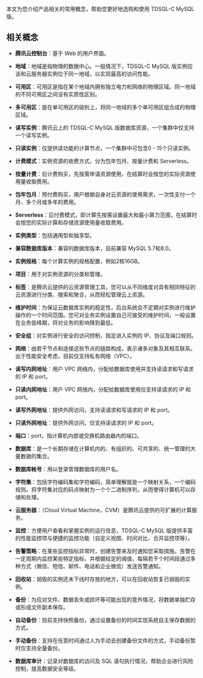 本文为您介绍产品相关的常用概念，帮助您更好地选购和使用 TDSQL-C MySQL 版。

## 相关概念
- **腾讯云控制台**：基于 Web 的用户界面。

- **地域**：地域是指物理的数据中心。一般情况下，TDSQL-C MySQL 版实例应该和云服务器实例位于同一地域，以实现最高的访问性能。
- **可用区**：可用区是指在某个地域内拥有独立电力和网络的物理区域。同一地域的不同可用区之间没有实质性区别。
- **多可用区**：是在单可用区的级别上，将同一地域的多个单可用区组合成的物理区域。
- **读写实例**：腾讯云上的 TDSQL-C MySQL 版数据库资源，一个集群中仅支持一个读写实例。
- **只读实例**：仅提供读功能的计算节点，一个集群中可包含0 - 15个只读实例。
- **计费模式**：实例资源的收费方式，分为包年包月、按量计费和 Serverless。
- **按量计费**：后计费购买，先按需申请资源使用，在结算时会按您的实际资源使用量收取费用。
- **包年包月**：预付费购买，用户根据自身对云资源的使用需求，一次性支付一个月、多个月或多年的费用。
- **Serverless**：后付费模式，即计算先按需设置最大和最小算力范围，在结算时会按您的实际计算和存储资源使用量收取费用。
- **实例类型**：包括通用型和独享型。
- **兼容数据库版本**：兼容的数据库版本，目前兼容 MySQL 5.7和8.0。
- **实例规格**：每个计算实例的规格配置，例如2核16GB。
- **项目**：用于对实例资源的分类和管理。
- **标签**：是腾讯云提供的云资源管理工具，您可以从不同维度对具有相同特征的云资源进行分类、搜索和聚合，从而轻松管理云上资源。
- **维护时间**：为保证云数据库实例的稳定性，后台系统会不定期对实例进行维护操作的一个时间范围。您可对业务实例设置自己可接受的维护时间，一般设置在业务低峰期，将对业务的影响降到最低。
- **安全组**：对实例进行安全的访问控制，指定进入实例的 IP、协议及端口规则。
- **网络**：由若干节点和连接这些节点的链路构成，表示诸多对象及其相互联系。出于性能安全考虑，目前仅支持私有网络（VPC）。
- **读写内网地址**：用户 VPC 网络内，分配给数据库使用并支持读请求和写请求的 IP 和 port。
- **只读内网地址**：用户 VPC 网络内，分配给数据库使用仅支持读请求的 IP 和 port。
- **读写外网地址**：提供外网访问，支持读请求和写请求的 IP 和 port。
- **只读外网地址**：提供外网访问，仅支持读请求的 IP 和 port。
- **端口**：port，指计算机内部或交换机路由器内的端口。
- **数据库**：是一个长期存储在计算机内的、有组织的、可共享的、统一管理的大量数据的集合。
- **数据库帐号**：用以登录管理数据库的用户名。
- **字符集**：包括字符编码集和字符编码，简单理解就是一个映射关系，一个编码规则。将字符集对应的码点映射为一个个二进制序列，从而使得计算机可以存储和处理。
- **云服务器**：（Cloud Virtual Machine，CVM）是腾讯云提供的可扩展的计算服务。
- **监控**：方便用户查看和掌握实例的运行信息，TDSQL-C MySQL 版提供丰富的性能监控项与便捷的监控功能（自定义视图、时间对比、合并监控项等）。
- **告警策略**：在某些监控指标异常时，创建告警来及时通知您采取措施。告警在一定周期内监控某些特定指标，并根据给定的阈值，每隔若干个时间段通过多种方式（微信、短信、邮件、电话和企业微信）发送告警通知。
- **回收站**：销毁的实例还未下线时存放的地方，可以在回收站恢复已销毁的实例。
- **备份**：为应对文件、数据丢失或损坏等可能出现的意外情况，将数据单独贮存或形成文件副本保存。
- **自动备份**：目前支持快照备份，通过设置备份的时间实现系统自主保存数据的方式。
- **手动备份**：支持在任意时间通过人为手动去创建备份文件的方式，手动备份暂时仅支持全量备份。
- **数据库审计**：记录对数据库的访问及 SQL 语句执行情况，帮助企业进行风险控制，提高数据安全等级。
